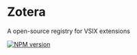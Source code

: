 # Zotera

A open-source registry for VSIX extensions

[![NPM version](https://img.shields.io/npm/v/@zotera/zotera?color=0064FF&label=)](https://www.npmjs.com/package/@zotera/zotera)